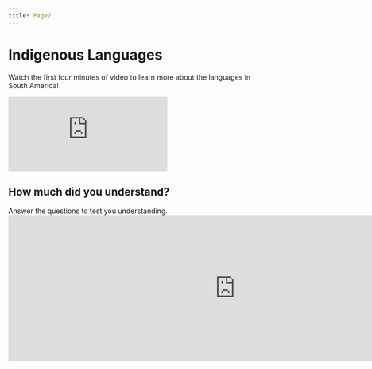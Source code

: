 ```yaml
---
title: Page2
---
```

<html>
<h1>Indigenous Languages</h1>

 <p>Watch the first four minutes of video to learn more about the languages in South America!</p>
 <div class="center"> <iframe width="320" height="150" src="https://www.youtube.com/embed/US-sSO0Pc3Q" title="YouTube video player" frameborder="0" allow="accelerometer; autoplay; clipboard-write; encrypted-media; gyroscope; picture-in-picture" allowfullscreen></iframe> </div>
  </div>
  
 <h2>How much did you understand?</h2>
  <p>Answer the questions to test you understanding.
<iframe src="https://h5p.org/h5p/embed/1235829" width="911" height="294" frameborder="0" allowfullscreen="allowfullscreen" allow="geolocation *; microphone *; camera *; midi *; encrypted-media *" title="Example Content - Single Choice Set"></iframe><script src="https://h5p.org/sites/all/modules/h5p/library/js/h5p-resizer.js" charset="UTF-8">  </p>

 
</html>



